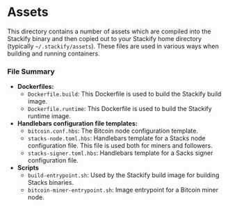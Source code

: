 # Assets
This directory contains a number of assets which are compiled into the Stackify binary and then copied out to your Stackify home directory (typically `~/.stackify/assets`). These files are used in various ways when building and running containers.

### File Summary
- **Dockerfiles:**
  - `Dockerfile.build`: This Dockerfile is used to build the Stackify build image.
  - `Dockerfile.runtime`: This Dockerfile is used to build the Stackify runtime image.
- **Handlebars configuration file templates:**
  - `bitcoin.conf.hbs`: The Bitcoin node configuration template.
  - `stacks-node.toml.hbs`: Handlebars template for a Stacks node configuration file. This file is used both for miners and followers.
  - `stacks-signer.toml.hbs`: Handlebars template for a Sacks signer configuration file.
- **Scripts**
  - `build-entrypoint.sh`: Used by the Stackify build image for building Stacks binaries.
  - `bitcoin-miner-entrypoint.sh`: Image entrypoint for a Bitcoin miner node.